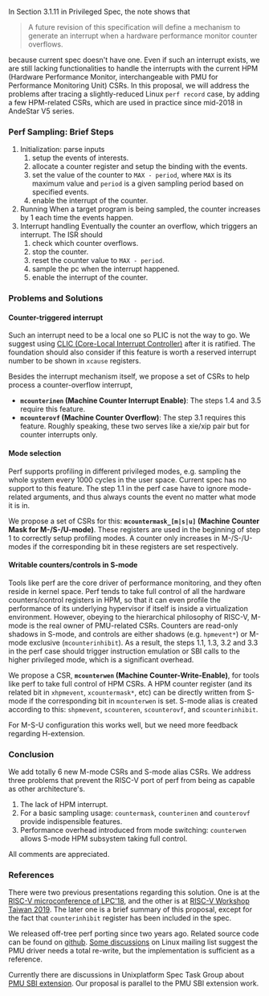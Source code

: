 
In Section 3.1.11 in Privileged Spec, the note shows that
> A future revision of this specification will define a mechanism to generate an interrupt when a
hardware performance monitor counter overflows.

because current spec doesn't have one. Even if such an interrupt exists, we are still lacking functionalities to handle the interrupts with the current HPM (Hardware Performance Monitor, interchangeable with PMU for Performance Monitoring Unit) CSRs. In this proposal, we will address the problems after tracing a slightly-reduced Linux `perf record` case, by adding a few HPM-related CSRs, which are used in practice since mid-2018 in AndeStar V5 series.

### Perf Sampling: Brief Steps

1. Initialization: parse inputs
   1. setup the events of interests.
   2. allocate a counter register and setup the binding with the events.
   3. set the value of the counter to `MAX - period`, where `MAX` is its maximum value and `period` is a given sampling period based on specified events.
   4. enable the interrupt of the counter.
2. Running
When a target program is being sampled, the counter increases by 1 each time the events happen.
3. Interrupt handling
Eventually the counter an overflow, which triggers an interrupt.  The ISR should
   1. check which counter overflows.
   2. stop the counter.
   3. reset the counter value to `MAX - period`.
   4. sample the pc when the interrupt happened.
   5. enable the interrupt of the counter.

### Problems and Solutions

#### Counter-triggered interrupt
Such an interrupt need to be a local one so PLIC is not the way to go. We suggest using [CLIC (Core-Local Interrupt Controller)](https://github.com/riscv/riscv-fast-interrupt) after it is ratified. The foundation should also consider if this feature is worth a reserved interrupt number to be shown in `xcause` registers.

Besides the interrupt mechanism itself, we propose a set of CSRs to help process a counter-overflow interrupt,
+ **`mcounterinen` (Machine Counter Interrupt Enable)**: The steps 1.4 and 3.5 require this feature. 
+ **`mcounterovf` (Machine Counter Overflow)**: The step 3.1 requires this feature. 
Roughly speaking, these two serves like a xie/xip pair but for counter interrupts only.

#### Mode selection
Perf supports profiling in different privileged modes, e.g. sampling the whole system every 1000 cycles in the user space. Current spec has no support to this feature. The step 1.1 in the perf case have to ignore mode-related arguments, and thus always counts the event no matter what mode it is in.

We propose a set of CSRs for this: **`mcountermask_[m|s|u]` (Machine Counter Mask for M-/S-/U-mode)**. These registers are used in the beginning of step 1 to correctly setup profiling modes.  A counter only increases in M-/S-/U-modes if the corresponding bit in these registers are set respectively.

#### Writable counters/controls in S-mode
Tools like perf are the core driver of performance monitoring, and they often reside in kernel space.  Perf tends to take full control of all the hardware counters/control registers in HPM, so that it can even profile the performance of its underlying hypervisor if itself is inside a virtualization environment.  However, obeying to the hierarchical philosophy of RISC-V, M-mode is the real owner of PMU-related CSRs.  Counters are read-only shadows in S-mode, and controls are either shadows (e.g. `hpmevent*`) or M-mode exclusive (`mcounterinhibit`).  As a result, the steps 1.1, 1.3, 3.2 and 3.3 in the perf case should trigger instruction emulation or SBI calls to the higher privileged mode, which is a significant overhead.

We propose a CSR, **`mcounterwen` (Machine Counter-Write-Enable)**, for tools like perf to take full control of HPM CSRs. A HPM counter register (and its related bit in `xhpmevent`, `xcountermask*`, etc) can be directly written from S-mode if the corresponding bit in `mcounterwen` is set. S-mode alias is created according to this: `shpmevent`, `scounteren`, `scounterovf`, and `scounterinhibit`.

For M-S-U configuration this works well, but we need more feedback regarding H-extension.

### Conclusion
We add totally 6 new M-mode CSRs and S-mode alias CSRs. We address three problems that prevent the RISC-V port of perf from being as capable as other architecture's. 
1. The lack of HPM interrupt.
2. For a basic sampling usage: `countermask`, `counterinen` and `counterovf` provide indispensible features.
3. Performance overhead introduced from mode switching: `counterwen` allows S-mode HPM subsystem taking full control.

All comments are appreciated.

### References
There were two previous presentations regarding this solution.  One is at the [RISC-V microconference of LPC'18](https://www.youtube.com/watch?v=4OKkHCg7El0&t=2h20m53s), and the other is at [RISC-V Workshop Taiwan 2019](https://www.youtube.com/watch?v=Onvlcl4e2IU).  The later one is a brief summary of this proposal, except for the fact that `counterinhibit` register has been included in the spec.

We released off-tree perf porting since two years ago. Related source code can be found on [github](https://github.com/andestech/linux/blob/RISCV-Linux-4.17-bsp-v5_1_0-branch/arch/riscv/kernel/perf_event.c). [Some discussions](https://lkml.org/lkml/2020/6/29/1617) on Linux mailing list suggest the PMU driver needs a total re-write, but the implementation is sufficient as a reference.

Currently there are discussions in Unixplatform Spec Task Group about [PMU SBI extension](https://lists.riscv.org/g/tech-unixplatformspec/message/156). Our proposal is parallel to the PMU SBI extension work.
